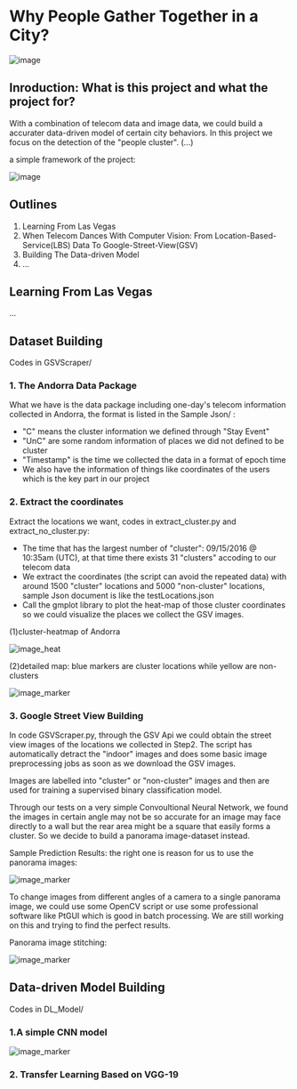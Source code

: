 # Why People Gather Together in a City?

![image](https://github.com/rymaspic/DLFLV/blob/master/Images/learning_from_lasvegas.jpg)

## Inroduction: What is this project and what the project for?

With a combination of telecom data and image data, we could build a accurater data-driven model of certain city behaviors. In this project we focus on the detection of the "people cluster". (...)

a simple framework of the project:

![image](https://github.com/rymaspic/DLFLV/blob/master/Images/a%20simple%20framework.png)
## Outlines

1. Learning From Las Vegas
2. When Telecom Dances With Computer Vision: From Location-Based-Service(LBS) Data To Google-Street-View(GSV)
3. Building The Data-driven Model
4. ...

## Learning From Las Vegas

...

## Dataset Building

Codes in GSVScraper/

### 1. The Andorra Data Package

What we have is the data package including one-day's telecom information collected in Andorra, the format is listed in the Sample Json/ :

* "C"  means the cluster information we defined through "Stay Event"
* "UnC" are some random information of places we did not defined to be cluster
* "Timestamp" is the time we collected the data in a format of epoch time
* We also have the information of things like coordinates of the users which is the key part in our project

### 2. Extract the coordinates

Extract the locations we want, codes in extract_cluster.py and extract_no_cluster.py:

* The time that has the largest number of "cluster": 09/15/2016 @ 10:35am (UTC), at that time there exists 31 "clusters" accoding to our telecom data
* We extract the coordinates (the script can avoid the repeated data) with around 1500 "cluster" locations and 5000 "non-cluster" locations, sample Json document is like the testLocations.json
* Call the gmplot library to plot the heat-map of those cluster coordinates so we could visualize the places we collect the GSV images.

(1)cluster-heatmap of Andorra

![image_heat](https://github.com/rymaspic/DLFLV/blob/master/Images/heatmap.jpg)


(2)detailed map: blue markers are cluster locations while yellow are non-clusters

![image_marker](https://github.com/rymaspic/DLFLV/blob/master/Images/markermap.png)


### 3. Google Street View Building

In code GSVScraper.py, through the GSV Api we could obtain the street view images of the locations we collected in Step2. The script has automatically detract the "indoor" images and does some basic image preprocessing jobs as soon as we download the GSV images.

Images are labelled into "cluster" or "non-cluster" images and then are used for training a supervised binary classification model.

Through our tests on a very simple Convoultional Neural Network, we found the images in certain angle may not be so accurate for an image may face directly to a wall but the rear area might be a square that easily forms a cluster. So we decide to build a panorama image-dataset instead. 

Sample Prediction Results: the right one is reason for us to use the panorama images:

![image_marker](https://github.com/rymaspic/DLFLV/blob/master/Images/prediction.png)

To change images from different angles of a camera to a single panorama image, we could use some OpenCV script or use some professional software like PtGUI which is good in batch processing. We are still working on this and trying to find the perfect results.

Panorama image stitching:

![image_marker](https://github.com/rymaspic/DLFLV/blob/master/Images/pano.png)

## Data-driven Model Building

Codes in DL_Model/

### 1.A simple CNN model

![image_marker](https://github.com/rymaspic/DLFLV/blob/master/DL_Model/adrNet1.0/model.png)

### 2. Transfer Learning Based on VGG-19



